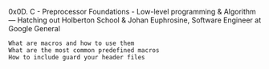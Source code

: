 0x0D. C - Preprocessor
Foundations - Low-level programming & Algorithm ― Hatching out 
Holberton School & Johan Euphrosine, Software Engineer at Google 
General

    What are macros and how to use them
    What are the most common predefined macros
    How to include guard your header files
